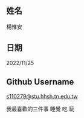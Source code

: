 姓名
----
楊惟安

日期
----
2022/11/25

Github Username
---------------
s110279@stu.hhsh.tn.edu.tw

我最喜歡的三件事
睡覺 吃 玩
